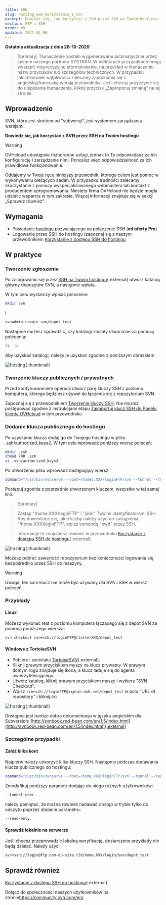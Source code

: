 ```yaml
---
title: SVN
slug: hosting_www_korzystanie_z_svn
excerpt: Dowiedz się, jak korzystać z SVN przez SSH na Twoim hostingu
section: FTP i SSH
order: 09
updated: 2021-01-06
---
```


**Ostatnia aktualizacja z dnia 28-10-2020**

> [!primary]
> Tłumaczenie zostało wygenerowane automatycznie przez system naszego partnera SYSTRAN. W niektórych przypadkach mogą wystąpić nieprecyzyjne sformułowania, na przykład w tłumaczeniu nazw przycisków lub szczegółów technicznych. W przypadku jakichkolwiek wątpliwości zalecamy zapoznanie się z angielską/francuską wersją przewodnika. Jeśli chcesz przyczynić się do ulepszenia tłumaczenia, kliknij przycisk „Zaproponuj zmianę” na tej stronie.
> 

## Wprowadzenie 

SVN, który jest skrótem od "subwersji", jest systemem zarządzania wersjami. 

**Dowiedz się, jak korzystać z SVN przez SSH na Twoim hostingu**

> [!warning]
>
> OVHcloud udostępnia różnorodne usługi, jednak to Ty odpowiadasz za ich konfigurację i zarządzanie nimi. Ponosisz więc odpowiedzialność za ich prawidłowe funkcjonowanie.
> 
> Oddajemy w Twoje ręce niniejszy przewodnik, którego celem jest pomoc w wykonywaniu bieżących zadań. W przypadku trudności zalecamy skorzystanie z pomocy wyspecjalizowanego webmastera lub kontakt z producentem oprogramowania. Niestety firma OVHcloud nie będzie mogła udzielić wsparcia w tym zakresie. Więcej informacji znajduje się w sekcji „Sprawdź również”.
> 

## Wymagania

- Posiadanie [hostingu](https://www.ovhcloud.com/pl/web-hosting/) pozwalającego na połączenie SSH (**od oferty Pro**)
- Logowanie przez SSH do hostingu (zapoznaj się z naszym przewodnikiem [Korzystanie z dostępu SSH do hostingu](../hosting_www_ssh_na_hostingu/)

## W praktyce

### Tworzenie zgłoszenia

Po zalogowaniu się przez [SSH na Twoim hostingu](../hosting_www_ssh_na_hostingu/){.external} utwórz katalog główny depozytów SVN, a następnie wpłata.

W tym celu wystarczy wpisać polecenie:

```bash
mkdir svn
```

i

```bash
svnadmin create svn/depot_test
```

Następnie możesz sprawdzić, czy katalogi zostały utworzone za pomocą polecenia:

```bash
ls -la
```

Aby uzyskać katalogi, należy je uzyskać zgodnie z poniższym obrazkiem:

![hosting](images/3078.png){.thumbnail}

### Tworzenie kluczy publicznych / prywatnych

Przed kontynuowaniem operacji utwórz parę kluczy SSH z poziomu komputera, którego będziesz używał do łączenia się z repozytorium SVN.

Zapoznaj się z przewodnikiem [Tworzenie kluczy SSH](https://docs.ovh.com/pl/public-cloud/tworzenie-kluczy-ssh/). Nie musisz postępować zgodnie z instrukcjami etapu [Zaimportuj klucz SSH do Panelu klienta OVHcloud](https://docs.ovh.com/pl/public-cloud/tworzenie-kluczy-ssh/#importowanie-klucza-ssh-do-panelu-klienta-ovhcloud) w tym przewodniku.

### Dodanie klucza publicznego do hostingu

Po uzyskaniu klucza dodaj go do Twojego hostingu w pliku .ssh/authorized_keys2. W tym celu wprowadź poniższy wiersz poleceń:

```bash
mkdir .ssh
chmod 700 .ssh
vi .ssh/authorized_keys2
```

Po otworzeniu pliku wprowadź następujący wiersz:

```bash
command="/usr/bin/svnserve --root=/homez.XXX/loginFTP/svn --tunnel --tunnel-user=john",no-port-forwarding,no-agent-forwarding,no-X11-forwarding,no-pty
```

Postępuj zgodnie z poprzednio utworzonym kluczem, wszystko w tej samej linii.

> [!primary]
>
> Zastąp "/home.XXX/loginFTP" i "john" Twoimi identyfikatorami SSH.
> Aby dowiedzieć się, jakie liczby należy użyć do zastąpienia "/home.XXX/loginFTP", wpisz komendę "pwd" przez SSH.
>
> Informacje te znajdziesz również w przewodniku [Korzystanie z dostępu SSH do hostingu](../hosting_www_ssh_na_hostingu/){.external}.
> 

![hosting](images/3080.png){.thumbnail}

Możesz pobrać zawartość repozytorium bez konieczności logowania się bezpośrednio przez SSH do maszyny.

> [!warning]
>
> Uwaga, ten sam klucz nie może być używany dla SVN i SSH w
> wiersz poleceń
> 

### Przykłady

#### Linux

Możesz wykonać test z poziomu komputera łączącego się z depot SVN za pomocą poniższego wiersza:

```bash
svn checkout svn+ssh://loginFTP@clusterXXX/depot_test
```

#### Windows z TortoiseSVN

- Pobierz i zainstaluj [TortoiseSVN](https://tortoisesvn.net/downloads.html){.external}.
- Kliknij prawym przyciskiem myszy na klucz prywatny. W prawym dolnym rogu znajduje się ikona, a klucz ładuje się do agenta uwierzytelniającego.
- Utwórz katalog, kliknij prawym przyciskiem myszy i wybierz "SVN Checkout". 
- Wpisz `svn+ssh://loginFTP@xxplan.ovh.net/depot_test` w polu "URL of repository" i kliknij `OK`:

![hosting](images/3081.png){.thumbnail}

Dostępna jest bardzo dobra dokumentacja w języku angielskim dla Subversion: [http://svnbook.red-bean.com/en/1.5/index.html](http://svnbook.red-bean.com/en/1.5/index.html){.external}

### Szczególne przypadki

#### Załóż kilka kont

Najpierw należy utworzyć kilka kluczy SSH. Następnie podczas dodawania klucza publicznego do hostingu:

```bash
command="/usr/bin/svnserve --root=/home.XXX/loginFTP/svn --tunnel --tunnel-user=marc",no-port-forwarding,no-agent-forwarding,no-X11-forwarding,no-pty
```

Zmodyfikuj poniższy parametr dodając do niego różnych użytkowników:

```bash
--tunnel-user
```

należy pamiętać, że można również nadawać dostęp w trybie tylko do odczytu poprzez dodanie parametru:

```bash
--read-only.
```

#### Sprawdź lokalnie na serwerze

Jeśli chcesz przeprowadzić lokalną weryfikację, dostarczone przykłady nie będą działać. Należy użyć:

```bash
svn+ssh://login@ftp.nom-du-site.tld/home.XXX/login/svn/depot_test
```

## Sprawdź również

[Korzystanie z dostępu SSH do hostingu](../hosting_www_ssh_na_hostingu/){.external}

Dołącz do społeczności naszych użytkowników na stronie<https://community.ovh.com/en/>.
